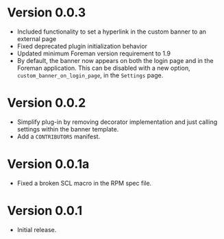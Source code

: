 # Version 0.0.3

* Included functionality to set a hyperlink in the custom banner to an external
  page
* Fixed deprecated plugin initialization behavior
* Updated minimum Foreman version requirement to 1.9
* By default, the banner now appears on both the login page and in the Foreman
  application. This can be disabled with a new option, ``custom_banner_on_login_page``,
  in the ``Settings`` page.

# Version 0.0.2

* Simplify plug-in by removing decorator implementation and just calling settings
  within the banner template.
* Add a ``CONTRIBUTORS`` manifest.

# Version 0.0.1a

* Fixed a broken SCL macro in the RPM spec file.

# Version 0.0.1

* Initial release.
